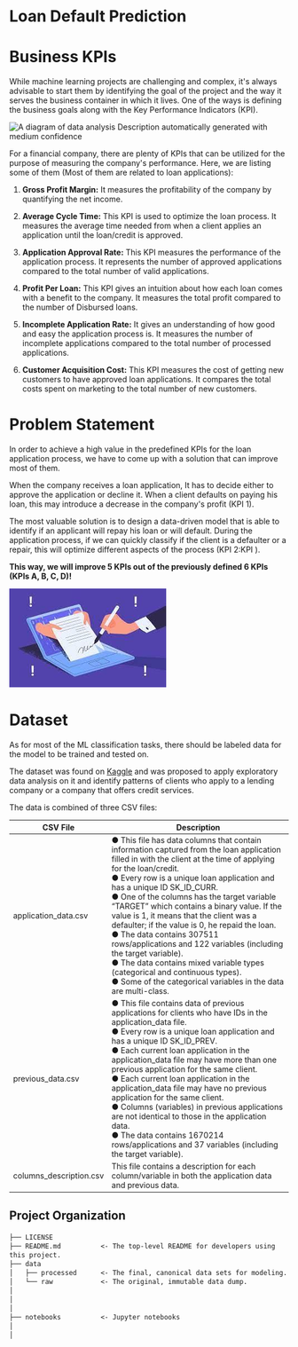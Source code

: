 Loan Default Prediction
==============================

# **Business KPIs**

While machine learning projects are challenging and complex, it's always
advisable to start them by identifying the goal of the project and the
way it serves the business container in which it lives. One of the ways
is defining the business goals along with the Key Performance Indicators
(KPI).

![A diagram of data analysis Description automatically generated with
medium confidence](./image1.png)

For a financial company, there are plenty of KPIs that can be utilized
for the purpose of measuring the company's performance. Here, we are
listing some of them (Most of them are related to loan applications):

1.  **Gross Profit Margin:** It measures the profitability of the
    company by quantifying the net income.

2.  **Average Cycle Time:** This KPI is used to optimize the loan
    process. It measures the average time needed from when a client
    applies an application until the loan/credit is approved.

3.  **Application Approval Rate:** This KPI measures the performance of
    the application process. It represents the number of approved
    applications compared to the total number of valid applications.

4.  **Profit Per Loan:** This KPI gives an intuition about how each loan
    comes with a benefit to the company. It measures the total profit
    compared to the number of Disbursed loans.

5.  **Incomplete Application Rate:** It gives an understanding of how
    good and easy the application process is. It measures the number of
    incomplete applications compared to the total number of processed
    applications.

6.  **Customer Acquisition Cost:** This KPI measures the cost of getting
    new customers to have approved loan applications. It compares the
    total costs spent on marketing to the total number of new customers.

# **Problem Statement**

In order to achieve a high value in the predefined KPIs for the loan application process, we have to come up with a solution that can improve most of them.

When the company receives a loan application, It has to decide either to approve the application or decline it. When a client defaults on paying his loan, this may introduce a decrease in the company\'s
 profit (KPI 1).

The most valuable solution is to design a data-driven model that is able to identify if an applicant will repay his loan or will default. During the application process, if we can quickly classify if the client is a defaulter or a repair, this will optimize different aspects of the process (KPI 2:KPI ).

 **This way, we will improve 5 KPIs out of the previously defined 6 KPIs (KPIs A, B, C, D)!**

![A hand holding a pen and paper Description automatically generated](./image2.jpg)

# **Dataset**


As for most of the ML classification tasks, there should be labeled data for the model to be trained and tested on.

The dataset was found on [Kaggle](https://www.kaggle.com/datasets/gauravduttakiit/loan-defaulter?datasetId=807638&sortBy=voteCount&searchQuery=predi&select=columns_description.csv) and was proposed to apply exploratory data analysis on it and identify patterns of clients who apply to a lending company or a company that offers credit services.

The data is combined of three CSV files:

| CSV File                | Description                                                                                                                                                                                                                                                                                                                                                                                                                                                                                                                                                                                                                                                                                        |
| ----------------------- | -------------------------------------------------------------------------------------------------------------------------------------------------------------------------------------------------------------------------------------------------------------------------------------------------------------------------------------------------------------------------------------------------------------------------------------------------------------------------------------------------------------------------------------------------------------------------------------------------------------------------------------------------------------------------------------------------- |
| application_data.csv    | ● This file has data columns that contain information captured from the loan application filled in with the client at the time of applying for the loan/credit.<br>● Every row is a unique loan application and has a unique ID SK_ID_CURR.<br>● One of the columns has the target variable “TARGET” which contains a binary value. If the value is 1, it means that the client was a defaulter; if the value is 0, he repaid the loan.<br>● The data contains 307511 rows/applications and 122 variables (including the target variable).<br>● The data contains mixed variable types (categorical and continuous types).<br>● Some of the categorical variables in the data are multi-class.<br> |
| previous_data.csv       | ● This file contains data of previous applications for clients who have IDs in the application_data file.<br>● Every row is a unique loan application and has a unique ID SK_ID_PREV.<br>● Each current loan application in the application_data file may have more than one previous application for the same client.<br>● Each current loan application in the application_data file may have no previous application for the same client.<br>● Columns (variables) in previous applications are not identical to those in the application data.<br>● The data contains 1670214 rows/applications and 37 variables (including the target variable).<br>                                          |
| columns_description.csv | This file contains a description for each column/variable in both the application data and previous data.                                                                                                                                                                                                                                                                                                                                                                                                                                                                                                                                                                                          |


Project Organization
------------

    ├── LICENSE
    ├── README.md          <- The top-level README for developers using this project.
    ├── data
    │   ├── processed      <- The final, canonical data sets for modeling.
    │   └── raw            <- The original, immutable data dump.
    │
    │
    │
    ├── notebooks          <- Jupyter notebooks
    │
    │


   
